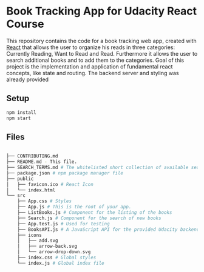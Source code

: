 # Book Tracking App for Udacity React Course

This repository contains the code for a book tracking web app, created with [React](https://reactjs.org/) that allows the user to organize his reads in three categories: Currently Reading, Want to Read and Read. Furthermore it allows the user to search additional books and to add them to the categories. Goal of this project is the implementation and application of fundamental react concepts, like state and routing. The backend server and styling was already provided

## Setup

```bash
npm install
npm start
```

## Files

```bash

├── CONTRIBUTING.md
├── README.md - This file.
├── SEARCH_TERMS.md # The whitelisted short collection of available search terms for you to use with your app.
├── package.json # npm package manager file
├── public
│   ├── favicon.ico # React Icon
│   └── index.html
└── src
    ├── App.css # Styles
    ├── App.js # This is the root of your app.
    ├── ListBooks.js # Component for the listing of the books
    ├── Search.js # Component for the search of new books
    ├── App.test.js # Used for testing
    ├── BooksAPI.js # A JavaScript API for the provided Udacity backend
    ├── icons
    │   ├── add.svg
    │   ├── arrow-back.svg
    │   └── arrow-drop-down.svg
    ├── index.css # Global styles
    └── index.js # Global index file

```
